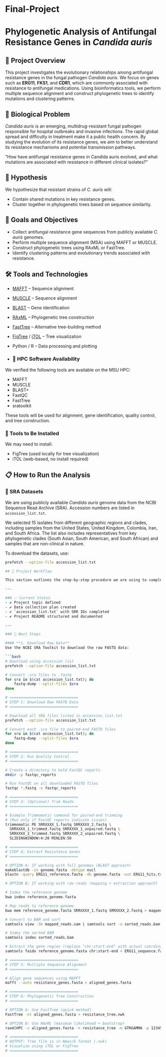 # Final-Project
# Phylogenetic Analysis of Antifungal Resistance Genes in *Candida auris*

## 🧬 Project Overview
This project investigates the evolutionary relationships among antifungal resistance genes in the fungal pathogen *Candida auris*. We focus on genes such as **ERG11**, **FKS1**, and **CDR1**, which are commonly associated with resistance to antifungal medications. Using bioinformatics tools, we perform multiple sequence alignment and construct phylogenetic trees to identify mutations and clustering patterns.

## 🧠 Biological Problem
*Candida auris* is an emerging, multidrug-resistant fungal pathogen responsible for hospital outbreaks and invasive infections. The rapid global spread and difficulty in treatment make it a public health concern. By studying the evolution of its resistance genes, we aim to better understand its resistance mechanisms and potential transmission pathways.

"How have antifungal resistance genes in Candida auris evolved, and what mutations are associated with resistance in different clinical isolates?"

## 🧪 Hypothesis
We hypothesize that resistant strains of *C. auris* will:
- Contain shared mutations in key resistance genes.
- Cluster together in phylogenetic trees based on sequence similarity.

## 🎯 Goals and Objectives
- Collect antifungal resistance gene sequences from publicly available *C. auris* genomes.
- Perform multiple sequence alignment (MSA) using MAFFT or MUSCLE.
- Construct phylogenetic trees using RAxML or FastTree.
- Identify clustering patterns and evolutionary trends associated with resistance.

## 🛠️ Tools and Technologies
- [MAFFT](https://mafft.cbrc.jp/alignment/software/) – Sequence alignment
- [MUSCLE](https://www.drive5.com/muscle/) – Sequence alignment
- [BLAST](https://blast.ncbi.nlm.nih.gov/Blast.cgi) – Gene identification
- [RAxML](https://cme.h-its.org/exelixis/web/software/raxml/) – Phylogenetic tree construction
- [FastTree](http://www.microbesonline.org/fasttree/) – Alternative tree-building method
- [FigTree](https://github.com/rambaut/figtree) / [iTOL](https://itol.embl.de/) – Tree visualization
- Python / R – Data processing and plotting

- ### 🧰 HPC Software Availability
We verified the following tools are available on the MSU HPC:

- MAFFT
- MUSCLE
- BLAST+
- FastQC
- FastTree
- sratoolkit

These tools will be used for alignment, gene identification, quality control, and tree construction.

### 🔧 Tools to Be Installed
We may need to install:
- FigTree (used locally for tree visualization)
- iTOL (web-based, no install required)


## 📋 How to Run the Analysis

### 📂 SRA Datasets
We are using publicly available *Candida auris* genome data from the NCBI Sequence Read Archive (SRA). Accession numbers are listed in `accession_list.txt`.

We selected 15 isolates from different geographic regions and clades, including samples from the United States, United Kingdom, Colombia, Iran, and South Africa. The list also includes representatives from key phylogenetic clades (South Asian, South American, and South African) and samples that are non-clinical in nature.

To download the datasets, use:
```bash
prefetch --option-file accession_list.txt

## 🔬 Project Workflow

This section outlines the step-by-step procedure we are using to complete our analysis of antifungal resistance genes in *Candida auris*.

---

### ✅ Current Status
- ✔️ Project topic defined
- ✔️ Data collection plan created
- ✔️ `accession_list.txt` with SRR IDs completed
- ✔️ Project README structured and documented

---

### 🔄 Next Steps

#### **1. Download Raw Data**
Use the NCBI SRA Toolkit to download the raw FASTQ data:

```bash
# Download using accession list
prefetch --option-file accession_list.txt

# Convert .sra files to .fastq
for sra in $(cat accession_list.txt); do
    fastq-dump --split-files $sra
done

# ===============================
# STEP 1: Download Raw FASTQ Data
# ===============================

# Download all SRA files listed in accession_list.txt
prefetch --option-file accession_list.txt

# Convert each .sra file to paired-end FASTQ files
for sra in $(cat accession_list.txt); do
    fastq-dump --split-files $sra
done

# ===============================
# STEP 2: Run Quality Control
# ===============================

# Create a directory to hold FastQC reports
mkdir -p fastqc_reports

# Run FastQC on all downloaded FASTQ files
fastqc *.fastq -o fastqc_reports

# ===============================
# STEP 3: (Optional) Trim Reads
# ===============================

# Example Trimmomatic command for paired-end trimming
# (Run only if FastQC reports indicate issues)
trimmomatic PE SRRXXXX_1.fastq SRRXXXX_2.fastq \
  SRRXXXX_1_trimmed.fastq SRRXXXX_1_unpaired.fastq \
  SRRXXXX_2_trimmed.fastq SRRXXXX_2_unpaired.fastq \
  SLIDINGWINDOW:4:20 MINLEN:50

# ===============================
# STEP 4: Extract Resistance Genes
# ===============================

# OPTION A: If working with full genomes (BLAST approach)
makeblastdb -in genome.fasta -dbtype nucl
blastn -query ERG11_reference.fasta -db genome.fasta -out ERG11_hits.txt

# OPTION B: If working with raw reads (mapping + extraction approach)

# Index the reference genome
bwa index reference_genome.fasta

# Map reads to reference genome
bwa mem reference_genome.fasta SRRXXXX_1.fastq SRRXXXX_2.fastq > mapped_reads.sam

# Convert to BAM and sort
samtools view -Sb mapped_reads.sam | samtools sort -o sorted_reads.bam

# Index the sorted BAM
samtools index sorted_reads.bam

# Extract the gene region (replace "chr:start-end" with actual coordinates)
samtools faidx reference_genome.fasta chr:start-end > ERG11_sequence.fasta

# ===============================
# STEP 5: Multiple Sequence Alignment
# ===============================

# Align gene sequences using MAFFT
mafft --auto resistance_genes.fasta > aligned_genes.fasta

# ===============================
# STEP 6: Phylogenetic Tree Construction
# ===============================

# OPTION A: Use FastTree (quick method)
FastTree -nt aligned_genes.fasta > resistance_tree.nwk

# OPTION B: Use RAxML (maximum likelihood + bootstrap)
raxmlHPC -s aligned_genes.fasta -n resistance_tree -m GTRGAMMA -p 12345 -# 100

# ===============================
# OUTPUT: Tree file is in Newick format (.nwk)
# Visualize using iTOL or FigTree
# ===============================

